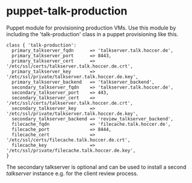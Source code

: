 puppet-talk-production
======================

Puppet module for provisioning production VMs. Use this module by including the 'talk-production' class in a puppet provisioning like this.

```
class { 'talk-production':
  primary_talkserver_fqdn      => 'talkserver.talk.hoccer.de',
  primary_talkserver_port      => 8443,
  primary_talkserver_cert      => '/etc/ssl/certs/talkserver.talk.hoccer.de.crt',
  primary_talkserver_key       => '/etc/ssl/private/talkserver.talk.hoccer.de.key',
  primary_talkserver_backend   => 'talkserver_backend',
  secondary_talkserver_fqdn    => 'talkserver.talk.hoccer.de',
  secondary_talkserver_port    => 443,
  secondary_talkserver_cert    => '/etc/ssl/certs/talkserver.talk.hoccer.de.crt',
  secondary_talkserver_key     => '/etc/ssl/private/talkserver.talk.hoccer.de.key',
  secondary_talkserver_backend => 'review_talkserver_backend',
  filecache_fqdn               => 'filecache.talk.hoccer.de',
  filecache_port               => 8444,
  filecache_cert               => '/etc/ssl/certs/filecache.talk.hoccer.de.crt',
  filecache_key                => '/etc/ssl/private/filecache.talk.hoccer.de.key',
}
```
The secondary talkserver is optional and can be used to install a second _talkserver_ instance e.g. for the client review process.